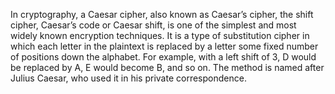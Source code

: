 In cryptography, a Caesar cipher, also known as Caesar’s cipher, 
the shift cipher, Caesar’s code or Caesar shift, is one of the 
simplest and most widely known encryption techniques. 
It is a type of substitution cipher in which each letter in the plaintext
 is replaced by a letter some fixed number of positions down the alphabet.
  For example, with a left shift of 3, D would be replaced by A, E would become B, 
  and so on. The method is named after Julius Caesar, who used it in his private correspondence.
